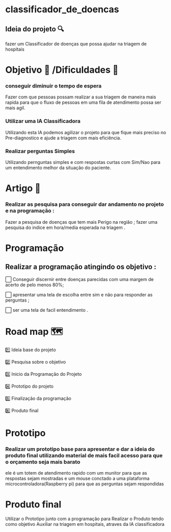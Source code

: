 # classificador_de_doencas
## Ideia do projeto 🔍
fazer um Classificador de doenças que possa ajudar na triagem de hospitais
# Objetivo 🎯 /Dificuldades 🚨
### conseguir diminuir o tempo de espera
Fazer com que pessoas possam realizar a sua triagem de maneira mais rapida para que o fluxo de pessoas em uma fila de atendimento possa ser mais agil.
### Utilizar uma IA Classificadora
Utilizando esta IA podemos agilizar o projeto para que fique mais preciso no Pre-diagnostico e ajude a triagem com mais eficiência. 
### Realizar perguntas Simples
Utilizando pernguntas simples e com respostas curtas com Sim/Nao para um entendimento melhor da situação do paciente.
# Artigo  📰
### Realizar as pesquisa para conseguir dar andamento no projeto e na programação :
Fazer a pesquisa de doenças que tem mais Perigo na região ;
fazer uma pesquisa do indice em hora/media esperada na triagem .
# Programação 
## Realizar a programação atingindo os objetivo :
⬜️ Conseguir discernir entre doenças parecidas com uma margem de acerto de pelo menos 80%;

⬜️ apresentar uma tela de escolha entre sim e não para responder as perguntas ;

⬜️ ser uma tela de facil entendimento .

# Road map 🗺️
1️⃣ Ideia base do projeto 

2️⃣ Pesquisa sobre o objetivo

3️⃣ Inicio da Programação do Projeto

4️⃣ Prototipo do projeto 

5️⃣ Finalização da programação 

6️⃣ Produto final 

# Prototipo
### Realizar um prototipo base para apresentar e dar a ideia do produto final utilizando material de mais facil acesso para que  o orçamento seja mais barato
ele é um totem de atendimento rapido com um munitor para que as respostas sejam mostradas e um mouse conctado a uma plataforma microcontroladora(Raspberry pi) para que as perguntas sejam respondidas 
# Produto final
Utilizar o Prototipo junto com a programação para Realizar o Produto tendo como objetivo Auxiliar na triagem em hospitais, atraves da IA classificadora

